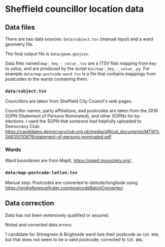 # Sheffield councillor location data

## Data files

There are two data sources:
`data/subject.tsv` (manual input) and a ward geometry file.

The final output file is `data/geom.geojson`.

Data files named `map-_key_-_value_.tsv` are a (TSV file)
mapping from _key_ to _value_,
and are produced by the script `bin/map-_key_-_value_.py`.
For example `data/map-postcode-ward.tsv` is a file that
contains mappings from postcodes to the wards containing them.

### `data/subject.tsv`

Councillors are taken from Sheffield City Council's web pages.

Councillor names, party affiliations, and postcodes
are taken from the
2016 SOPN (Statement of Persons Nominated),
and other SOPNs for by-elections.
I used the SOPN that someone had helpfully uploaded to Democracy Club:
https://candidates.democracyclub.org.uk/media/official_documents/MTW%3AE05010879/statement-of-persons-nominated.pdf

### Wards

Ward boundaries are from MapIt, https://mapit.mysociety.org/ .

### `data/map-postcode-latlon.tsv`

Manual step: Postcodes are converted to latitude/longitude using
https://gridreferencefinder.com/postcodeBatchConverter/ .

## Data correction

Data has not been extensively qualified or assured.

Noted and corrected data errors:

1 candidate for Shiregreen & Brightside ward
lists their postcode as `S35 8GN`,
but that does not seem to be a valid postcode;
corrected to `S35 8NG`.
